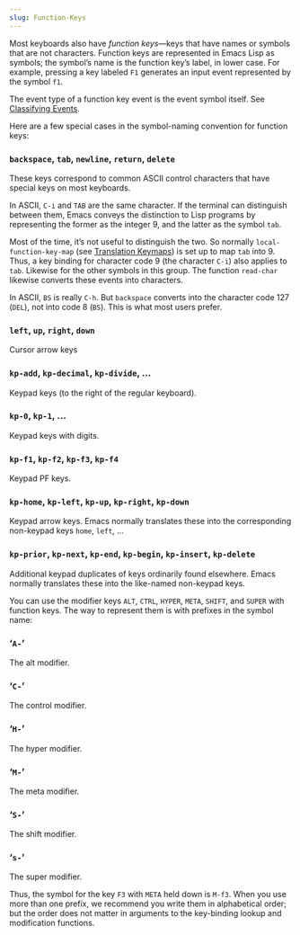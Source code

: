 ```yaml
---
slug: Function-Keys
---
```


Most keyboards also have *function keys*—keys that have names or symbols that are not characters. Function keys are represented in Emacs Lisp as symbols; the symbol’s name is the function key’s label, in lower case. For example, pressing a key labeled `F1` generates an input event represented by the symbol `f1`.

The event type of a function key event is the event symbol itself. See [Classifying Events](Classifying-Events).

Here are a few special cases in the symbol-naming convention for function keys:

### `backspace`, `tab`, `newline`, `return`, `delete`

These keys correspond to common ASCII control characters that have special keys on most keyboards.

In ASCII, `C-i` and `TAB` are the same character. If the terminal can distinguish between them, Emacs conveys the distinction to Lisp programs by representing the former as the integer 9, and the latter as the symbol `tab`.

Most of the time, it’s not useful to distinguish the two. So normally `local-function-key-map` (see [Translation Keymaps](Translation-Keymaps)) is set up to map `tab` into 9. Thus, a key binding for character code 9 (the character `C-i`) also applies to `tab`. Likewise for the other symbols in this group. The function `read-char` likewise converts these events into characters.

In ASCII, `BS` is really `C-h`. But `backspace` converts into the character code 127 (`DEL`), not into code 8 (`BS`). This is what most users prefer.

### `left`, `up`, `right`, `down`

Cursor arrow keys

### `kp-add`, `kp-decimal`, `kp-divide`, …

Keypad keys (to the right of the regular keyboard).

### `kp-0`, `kp-1`, …

Keypad keys with digits.

### `kp-f1`, `kp-f2`, `kp-f3`, `kp-f4`

Keypad PF keys.

### `kp-home`, `kp-left`, `kp-up`, `kp-right`, `kp-down`

Keypad arrow keys. Emacs normally translates these into the corresponding non-keypad keys `home`, `left`, …

### `kp-prior`, `kp-next`, `kp-end`, `kp-begin`, `kp-insert`, `kp-delete`

Additional keypad duplicates of keys ordinarily found elsewhere. Emacs normally translates these into the like-named non-keypad keys.

You can use the modifier keys `ALT`, `CTRL`, `HYPER`, `META`, `SHIFT`, and `SUPER` with function keys. The way to represent them is with prefixes in the symbol name:

### ‘`A-`’

The alt modifier.

### ‘`C-`’

The control modifier.

### ‘`H-`’

The hyper modifier.

### ‘`M-`’

The meta modifier.

### ‘`S-`’

The shift modifier.

### ‘`s-`’

The super modifier.

Thus, the symbol for the key `F3` with `META` held down is `M-f3`. When you use more than one prefix, we recommend you write them in alphabetical order; but the order does not matter in arguments to the key-binding lookup and modification functions.

